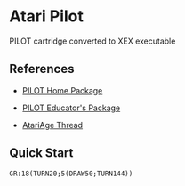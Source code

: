 Atari Pilot
===========

PILOT cartridge converted to XEX executable

References
----------

* [PILOT Home Package](http://www.atarimania.com/utility-atari-400-800-xl-xe-pilot_15785.html)

* [PILOT Educator's Package](http://www.atarimania.com/utility-atari-400-800-xl-xe-pilot_19073.html)

* [AtariAge Thread](http://atariage.com/forums/topic/217239-looking-for-an-xex-version-of-atari-pilot-language-for-xl/)

Quick Start
-----------

    GR:18(TURN20;5(DRAW50;TURN144))
